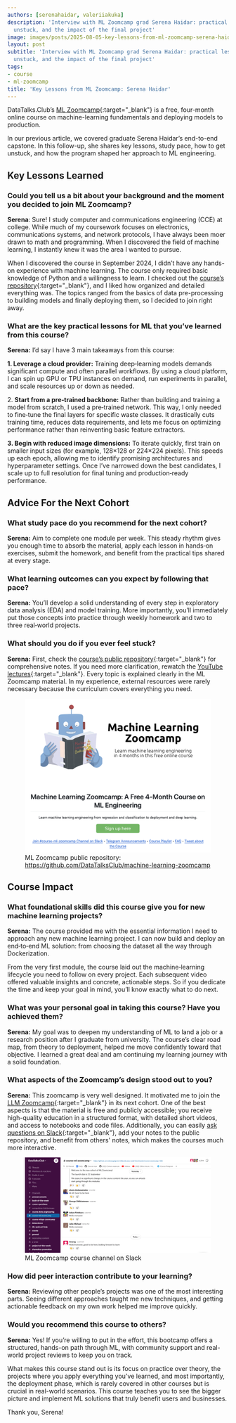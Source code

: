 ```yaml
---
authors: [serenahaidar, valeriiakuka]
description: 'Interview with ML Zoomcamp grad Serena Haidar: practical lessons, getting
  unstuck, and the impact of the final project'
image: images/posts/2025-08-05-key-lessons-from-ml-zoomcamp-serena-haidar/cover.jpg
layout: post
subtitle: 'Interview with ML Zoomcamp grad Serena Haidar: practical lessons, getting
  unstuck, and the impact of the final project'
tags:
- course
- ml-zoomcamp
title: 'Key Lessons from ML Zoomcamp: Serena Haidar'
---
```


DataTalks.Club’s [ML Zoomcamp](https://datatalks.club/blog/machine-learning-zoomcamp.html){:target="_blank"} is a free, four-month online course on machine-learning fundamentals and deploying models to production.

In our previous article, we covered graduate Serena Haidar’s end-to-end capstone. In this follow-up, she shares key lessons, study pace, how to get unstuck, and how the program shaped her approach to ML engineering.

## Key Lessons Learned

### Could you tell us a bit about your background and the moment you decided to join ML Zoomcamp?

**Serena**: Sure! I study computer and communications engineering (CCE) at college. While much of my coursework focuses on electronics, communications systems, and network protocols, I have always been moer drawn to math and programming. When I discovered the field of machine learning, I instantly knew it was the area I wanted to pursue.

When I discovered the course in September 2024, I didn’t have any hands-on experience with machine learning. The course only required basic knowledge of Python and a willingness to learn. I checked out the [course’s repository](https://github.com/DataTalksClub/machine-learning-zoomcamp#syllabus){:target="_blank"}, and I liked how organized and detailed everything was. The topics ranged from the basics of data pre-processing to building models and finally deploying them, so I decided to join right away.

### What are the key practical lessons for ML that you’ve learned from this course?

**Serena:** I’d say I have 3 main takeaways from this course:

**1. Leverage a cloud provider:** Training deep‑learning models demands significant compute and often parallel workflows. By using a cloud platform, I can spin up GPU or TPU instances on demand, run experiments in parallel, and scale resources up or down as needed.

2\. **Start from a pre‑trained backbone:** Rather than building and training a model from scratch, I used a pre‑trained network. This way, I only needed to fine‑tune the final layers for specific waste classes. It drastically cuts training time, reduces data requirements, and lets me focus on optimizing performance rather than reinventing basic feature extractors.

**3. Begin with reduced image dimensions:** To iterate quickly, first train on smaller input sizes (for example, 128×128 or 224×224 pixels). This speeds up each epoch, allowing me to identify promising architectures and hyperparameter settings. Once I’ve narrowed down the best candidates, I scale up to full resolution for final tuning and production‑ready performance.

## Advice For the Next Cohort

### What study pace do you recommend for the next cohort?

**Serena:** Aim to complete one module per week. This steady rhythm gives you enough time to absorb the material, apply each lesson in hands‑on exercises, submit the homework, and benefit from the practical tips shared at every stage.

### What learning outcomes can you expect by following that pace?

**Serena:** You’ll develop a solid understanding of every step in exploratory data analysis (EDA) and model training. More importantly, you’ll immediately put those concepts into practice through weekly homework and two to three real‑world projects.

### What should you do if you ever feel stuck?

**Serena:** First, check the [course’s public repository](https://github.com/DataTalksClub/machine-learning-zoomcamp){:target="_blank"} for comprehensive notes. If you need more clarification, rewatch the [YouTube lectures](https://youtube.com/playlist?list=PL3MmuxUbc_hIhxl5Ji8t4O6lPAOpHaCLR&si=VHtM9Eia-PWQakVx){:target="_blank"}. Every topic is explained clearly in the ML Zoomcamp material. In my experience, external resources were rarely necessary because the curriculum covers everything you need.

<figure>
<img src="/images/posts/2025-08-05-key-lessons-from-ml-zoomcamp-serena-haidar/image2.png"  />
<figcaption>ML Zoomcamp public repository: <a href="https://github.com/DataTalksClub/machine-learning-zoomcamp">https://github.com/DataTalksClub/machine-learning-zoomcamp</a></figcaption>
</figure>

## Course Impact

### What foundational skills did this course give you for new machine learning projects?

**Serena:** The course provided me with the essential information I need to approach any new machine learning project. I can now build and deploy an end‑to‑end ML solution: from choosing the dataset all the way through Dockerization.

From the very first module, the course laid out the machine‑learning lifecycle you need to follow on every project. Each subsequent video offered valuable insights and concrete, actionable steps. So if you dedicate the time and keep your goal in mind, you’ll know exactly what to do next.

### What was your personal goal in taking this course? Have you achieved them?

**Serena:** My goal was to deepen my understanding of ML to land a job or a research position after I graduate from university. The course’s clear road map, from theory to deployment, helped me move confidently toward that objective. I learned a great deal and am continuing my learning journey with a solid foundation.

### What aspects of the Zoomcamp’s design stood out to you?

**Serena:** This zoomcamp is very well designed. It motivated me to join the [LLM Zoomcamp](https://datatalks.club/blog/llm-zoomcamp.html){:target="_blank"} in its next cohort. One of the best aspects is that the material is free and publicly accessible; you receive high-quality education in a structured format, with detailed short videos, and access to notebooks and code files. Additionally, you can easily [ask questions on Slack](https://datatalks.club/slack.html){:target="_blank"}, add your notes to the public repository, and benefit from others' notes, which makes the courses much more interactive.

<figure>
<img src="/images/posts/2025-08-05-key-lessons-from-ml-zoomcamp-serena-haidar/image1.png"  />
<figcaption>ML Zoomcamp course channel on Slack</figcaption>
</figure>

### How did peer interaction contribute to your learning?

**Serena:** Reviewing other people’s projects was one of the most interesting parts. Seeing different approaches taught me new techniques, and getting actionable feedback on my own work helped me improve quickly.

### Would you recommend this course to others?

**Serena:** Yes! If you’re willing to put in the effort, this bootcamp offers a structured, hands-on path through ML, with community support and real-world project reviews to keep you on track.

What makes this course stand out is its focus on practice over theory, the projects where you apply everything you've learned, and most importantly, the deployment phase, which is rarely covered in other courses but is crucial in real-world scenarios. This course teaches you to see the bigger picture and implement ML solutions that truly benefit users and businesses.

Thank you, Serena!
